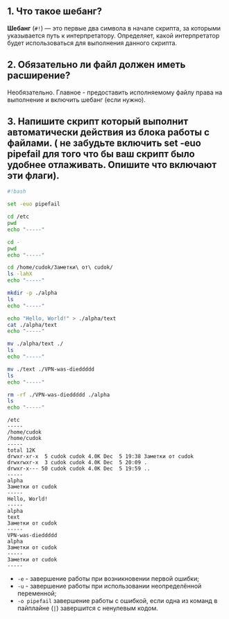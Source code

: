 ## **1. Что такое шебанг?**
**Шебанг** (`#!`) — это первые два символа в начале скрипта, за которыми указывается путь к интерпретатору. Определяет, какой интерпретатор будет использоваться для выполнения данного скрипта.

## **2. Обязательно ли файл должен иметь расширение?**
Необязательно. Главное - предоставить исполняемому файлу права на выполнение и включить шебанг (если нужно). 

## **3.  Напишите скрипт который выполнит автоматически действия из блока работы с файлами. ( не забудьте включить set -euo pipefail для того что бы ваш скрипт было удобнее отлаживать. Опишите что включают эти флаги).**
```bash
#!bash

set -euo pipefail

cd /etc
pwd
echo "-----"

cd -
pwd
echo "-----"

cd /home/cudok/Заметки\ от\ cudok/
ls -lahX
echo "-----"

mkdir -p ./alpha
ls
echo "-----"

echo "Hello, World!" > ./alpha/text
cat ./alpha/text
echo "-----"

mv ./alpha/text ./
ls
echo "-----"

mv ./text ./VPN-was-dieddddd
ls
echo "-----"

rm -rf ./VPN-was-dieddddd ./alpha
ls
echo "-----"
```
```output
/etc
-----
/home/cudok
/home/cudok
-----
total 12K
drwxr-xr-x  5 cudok cudok 4.0K Dec  5 19:38 Заметки от cudok
drwxrwxr-x  3 cudok cudok 4.0K Dec  5 20:09 .
drwxr-x--- 50 cudok cudok 4.0K Dec  5 19:59 ..
-----
alpha
Заметки от cudok
-----
Hello, World!
-----
alpha
text
Заметки от cudok
-----
VPN-was-dieddddd
alpha
Заметки от cudok
-----
Заметки от cudok
-----
```


- `-e` - завершение работы при возникновении первой ошибки;
- `-u` - завершение работы при использовании неопределённой переменной;
- `-o pipefail` завершение работы с ошибкой, если одна из команд в пайплайне (`|`) завершится с ненулевым кодом.


